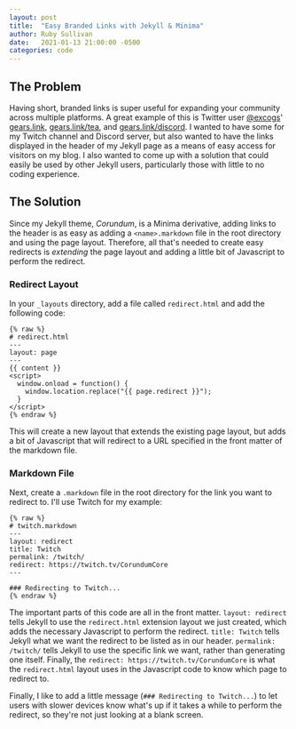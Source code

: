 ```yaml
---
layout: post
title:  "Easy Branded Links with Jekyll & Minima"
author: Ruby Sullivan
date:   2021-01-13 21:00:00 -0500
categories: code
---
```


## The Problem

Having short, branded links is super useful for expanding your community
across multiple platforms. A great example of this is Twitter user
[@excogs][excogs]' [gears.link][gl], [gears.link/tea][glt], and
[gears.link/discord][gld]. I wanted to have some for my Twitch channel and
Discord server, but also wanted to have the links displayed in the header
of my Jekyll page as a means of easy access for visitors on my blog. I also
wanted to come up with a solution that could easily be used by other Jekyll
users, particularly those with little to no coding experience.

## The Solution

Since my Jekyll theme, *Corundum*, is a Minima derivative, adding links to the
header is as easy as adding a `<name>.markdown` file in the root directory and
using the page layout. Therefore, all that's needed to create easy redirects
is *extending* the page layout and adding a little bit of Javascript to
perform the redirect.

### Redirect Layout

In your `_layouts` directory, add a file called `redirect.html` and add the
following code:

```
{% raw %}
# redirect.html
---
layout: page
---
{{ content }}
<script>
  window.onload = function() {
    window.location.replace("{{ page.redirect }}");
  }
</script>
{% endraw %}
```

This will create a new layout that extends the existing page layout, but adds
a bit of Javascript that will redirect to a URL specified in the front matter
of the markdown file.

### Markdown File

Next, create a `.markdown` file in the root directory for the link you want to
redirect to. I'll use Twitch for my example:

```
{% raw %}
# twitch.markdown
---
layout: redirect
title: Twitch
permalink: /twitch/
redirect: https://twitch.tv/CorundumCore
---

### Redirecting to Twitch...
{% endraw %}
```

The important parts of this code are all in the front matter.
`layout: redirect` tells Jekyll to use the `redirect.html` extension layout we
just created, which adds the necessary Javascript to perform the redirect.
`title: Twitch` tells Jekyll what we want the redirect to be listed as in our
header. `permalink: /twitch/` tells Jekyll to use the specific link we want,
rather than generating one itself. Finally, the
`redirect: https://twitch.tv/CorundumCore` is what the `redirect.html` layout
uses in the Javascript code to know which page to redirect to.

Finally, I like to add a little message (`### Redirecting to Twitch...`) to let
users with slower devices know what's up if it takes a while to perform the
redirect, so they're not just looking at a blank screen.


[excogs]: https://twitter.com/excogs
[gl]:     https://gears.link
[glt]:    https://gears.link/tea
[gld]:    https://gears.link/discord